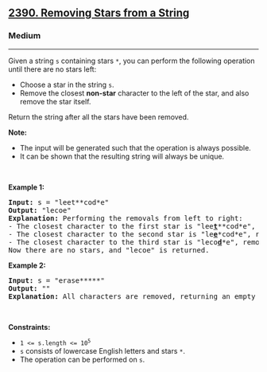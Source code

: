 <h2><a href="https://leetcode.com/problems/removing-stars-from-a-string">2390. Removing Stars from a String</a></h2><h3>Medium</h3><hr><p>Given a string <code>s</code> containing stars <code>*</code>, you can perform the following operation until there are no stars left:</p>

<ul>
	<li>Choose a star in the string <code>s</code>.</li>
	<li>Remove the closest <strong>non-star</strong> character to the left of the star, and also remove the star itself.</li>
</ul>

<p>Return the string after all the stars have been removed.</p>

<p><strong>Note:</strong></p>

<ul>
	<li>The input will be generated such that the operation is always possible.</li>
	<li>It can be shown that the resulting string will always be unique.</li>
</ul>

<p>&nbsp;</p>
<p><strong class="example">Example 1:</strong></p>

<pre>
<strong>Input:</strong> s = &quot;leet**cod*e&quot;
<strong>Output:</strong> &quot;lecoe&quot;
<strong>Explanation:</strong> Performing the removals from left to right:
- The closest character to the first star is &quot;lee<strong><u>t</u></strong>**cod*e&quot;, removing &#39;t&#39; leaves &quot;lee*cod*e&quot;.
- The closest character to the second star is &quot;le<strong><u>e</u></strong>*cod*e&quot;, removing &#39;e&#39; leaves &quot;lecod*e&quot;.
- The closest character to the third star is &quot;leco<strong><u>d</u></strong>*e&quot;, removing &#39;d&#39; leaves &quot;lecoe&quot;.
Now there are no stars, and &quot;lecoe&quot; is returned.</pre>

<p><strong class="example">Example 2:</strong></p>

<pre>
<strong>Input:</strong> s = &quot;erase*****&quot;
<strong>Output:</strong> &quot;&quot;
<strong>Explanation:</strong> All characters are removed, returning an empty string.
</pre>

<p>&nbsp;</p>
<p><strong>Constraints:</strong></p>

<ul>
	<li><code>1 &lt;= s.length &lt;= 10<sup>5</sup></code></li>
	<li><code>s</code> consists of lowercase English letters and stars <code>*</code>.</li>
	<li>The operation can be performed on <code>s</code>.</li>
</ul>